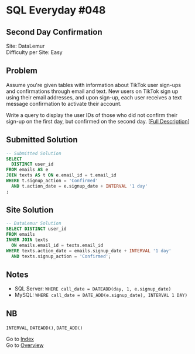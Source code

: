 # SQL Everyday \#048

## Second Day Confirmation

Site: DataLemur\
Difficulty per Site: Easy

## Problem

Assume you're given tables with information about TikTok user sign-ups and confirmations through email and text. New users on TikTok sign up using their email addresses, and upon sign-up, each user receives a text message confirmation to activate their account.

Write a query to display the user IDs of those who did not confirm their sign-up on the first day, but confirmed on the second day. [[Full Description](https://datalemur.com/questions/second-day-confirmation)]

## Submitted Solution

```sql
-- Submitted Solution
SELECT 
  DISTINCT user_id 
FROM emails AS e
JOIN texts AS t ON e.email_id = t.email_id
WHERE t.signup_action = 'Confirmed'
  AND t.action_date = e.signup_date + INTERVAL '1 day'
;
```

## Site Solution

```sql
-- DataLemur Solution 
SELECT DISTINCT user_id
FROM emails 
INNER JOIN texts
  ON emails.email_id = texts.email_id
WHERE texts.action_date = emails.signup_date + INTERVAL '1 day'
  AND texts.signup_action = 'Confirmed';
```

## Notes

* SQL Server: `WHERE call_date = DATEADD(day, 1, e.signup_date)`
* MySQL: `WHERE call_date = DATE_ADD(e.signup_date), INTERVAL 1 DAY)`

## NB

`INTERVAL`, `DATEADD()`, `DATE_ADD()`

Go to [Index](../?tab=readme-ov-file#index)\
Go to [Overview](../?tab=readme-ov-file)
